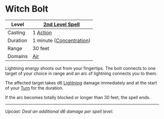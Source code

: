 # Witch Bolt

| Level    | [2nd Level Spell](2nd%20Level%20Spells.md)          |
| -------- | ----------------------------------------------------- |
| Casting  | 1 [Action](../../../../Game%20Procedures/Core%20Procedures/Action.md)   |
| Duration | 1 minute ([Concentration](../../Concentration.md)) |
| Range    | 30 feet                                               |
| Domains  | [Air](../../Spell%20Domains/Air.md)                |

Lightning energy shoots out from your fingertips. The bolt connects to one target of your choice in range and an arc of lightning connects you to them.

The affected target takes d6 [Lightning](../../../../Game%20Procedures/Combat/Damage%20Types/Lightning.md) damage immediately and at the start of your [Turn](../../../../Game%20Procedures/Core%20Procedures/Turn.md) for the duration.

If the arc becomes totally blocked or longer than 30 feet, the spell ends.

---
*Upcast: Deal an additional d6 damage per spell level.*
